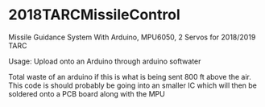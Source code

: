 # 2018TARCMissileControl
Missile Guidance System With Arduino, MPU6050, 2 Servos for 2018/2019 TARC

Usage:
Upload onto an Arduino through arduino softwater

Total waste of an arduino if this is what is being sent 800 ft above the air.
This code is should probably be going into an smaller IC which will then be soldered onto a PCB board along with the MPU

